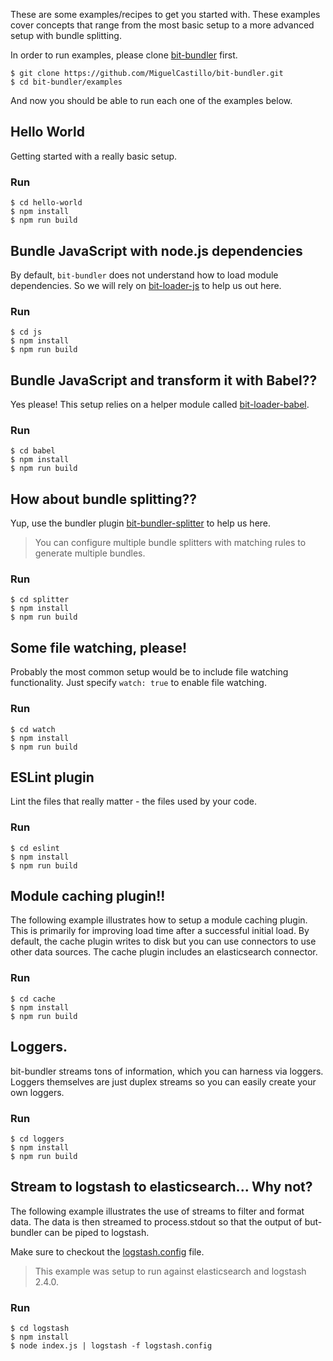 These are some examples/recipes to get you started with. These examples cover concepts that range from the most basic setup to a more advanced setup with bundle splitting.

In order to run examples, please clone [bit-bundler](https://github.com/MiguelCastillo/bit-bundler) first.

```
$ git clone https://github.com/MiguelCastillo/bit-bundler.git
$ cd bit-bundler/examples
```

And now you should be able to run each one of the examples below.


## Hello World

Getting started with a really basic setup.

### Run
```
$ cd hello-world
$ npm install
$ npm run build
```

## Bundle JavaScript with node.js dependencies

By default, `bit-bundler` does not understand how to load module dependencies. So we will rely on [bit-loader-js](https://github.com/MiguelCastillo/bit-loader-js) to help us out here.

### Run
```
$ cd js
$ npm install
$ npm run build
```

## Bundle JavaScript and transform it with Babel??

Yes please! This setup relies on a helper module called [bit-loader-babel](https://github.com/MiguelCastillo/bit-loader-babel).

### Run
```
$ cd babel
$ npm install
$ npm run build
```


## How about bundle splitting??

Yup, use the bundler plugin [bit-bundler-splitter](https://github.com/MiguelCastillo/bit-bundler-splitter) to help us here.

> You can configure multiple bundle splitters with matching rules to generate multiple bundles.

### Run
```
$ cd splitter
$ npm install
$ npm run build
```


## Some file watching, please!

Probably the most common setup would be to include file watching functionality. Just specify `watch: true` to enable file watching.

### Run
```
$ cd watch
$ npm install
$ npm run build
```


## ESLint plugin

Lint the files that really matter - the files used by your code.

### Run
```
$ cd eslint
$ npm install
$ npm run build
```


## Module caching plugin!!

The following example illustrates how to setup a module caching plugin. This is primarily for improving load time after a successful initial load. By default, the cache plugin writes to disk but you can use connectors to use other data sources. The cache plugin includes an elasticsearch connector.

### Run
```
$ cd cache
$ npm install
$ npm run build
```

## Loggers.

bit-bundler streams tons of information, which you can harness via loggers. Loggers themselves are just duplex streams so you can easily create your own loggers.

### Run
```
$ cd loggers
$ npm install
$ npm run build
```


## Stream to logstash to elasticsearch... Why not?

The following example illustrates the use of streams to filter and format data. The data is then streamed to process.stdout so that the output of but-bundler can be piped to logstash.

Make sure to checkout the [logstash.config](https://github.com/MiguelCastillo/bit-bundler/blob/master/examples/logstash.config) file.

> This example was setup to run against elasticsearch and logstash 2.4.0.


### Run
```
$ cd logstash
$ npm install
$ node index.js | logstash -f logstash.config
```
